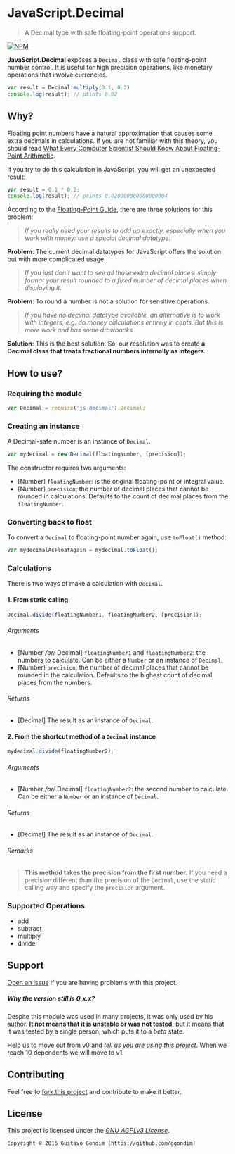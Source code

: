 # JavaScript.Decimal
> A Decimal type with safe floating-point operations support.

[![NPM](https://nodei.co/npm/js-decimal.png)](https://nodei.co/npm/js-decimal/)

**JavaScript.Decimal** exposes a `Decimal` class with safe floating-point number control. It is useful for high precision operations, like monetary operations that involve currencies.

```javascript
var result = Decimal.multiply(0.1, 0.2) 
console.log(result); // ptints 0.02
``` 

## Why?

Floating point numbers have a natural approximation that causes some extra decimals in calculations. If you are not familiar with this theory, you should read [What Every Computer Scientist Should Know About Floating-Point Arithmetic](http://docs.oracle.com/cd/E19957-01/806-3568/ncg_goldberg.html).

If you try to do this calculation in JavaScript, you will get an unexpected result:

```javascript
var result = 0.1 * 0.2;
console.log(result); // prints 0.020000000000000004
``` 

According to the [Floating-Point Guide](http://floating-point-gui.de/basic/), there are three solutions for this problem:

> *If you really need your results to add up exactly, especially when you work with money: use a special decimal datatype.*

**Problem**: The current decimal datatypes for JavaScript offers the solution but with more complicated usage.

> *If you just don’t want to see all those extra decimal places: simply format your result rounded to a fixed number of decimal places when displaying it.*

**Problem**: To round a number is not a solution for sensitive operations.

> *If you have no decimal datatype available, an alternative is to work with integers, e.g. do money calculations entirely in cents. But this is more work and has some drawbacks.*

**Solution**: This is the best solution. So, our resolution was to create **a Decimal class that treats fractional numbers internally as integers**.

## How to use?

### Requiring the module

```javascript
var Decimal = require('js-decimal').Decimal;
```

### Creating an instance

A Decimal-safe number is an instance of `Decimal`.

```javascript
var mydecimal = new Decimal(floatingNumber, [precision]);
```

The constructor requires two arguments:

- [Number] `floatingNumber`: is the original floating-point or integral value.
- [Number] `precision`: the number of decimal places that cannot be rounded in calculations. Defaults to the count of decimal places from the `floatingNumber`.

### Converting back to float

To convert a `Decimal` to floating-point number again, use `toFloat()` method:

```javascript
var mydecimalAsFloatAgain = mydecimal.toFloat();
```

### Calculations

There is two ways of make a calculation with `Decimal`.

#### 1. From static calling

```javascript
Decimal.divide(floatingNumber1, floatingNumber2, [precision]);
```

###### Arguments
- [Number _/or/_ Decimal] `floatingNumber1` and `floatingNumber2`: the numbers to calculate. Can be either a `Number` or an instance of `Decimal`.
- [Number] `precision`: the number of decimal places that cannot be rounded in the calculation. Defaults to the highest count of decimal places from the numbers.

###### Returns
- [Decimal] The result as an instance of `Decimal`.

#### 2. From the shortcut method of a `Decimal` instance
```javascript
mydecimal.divide(floatingNumber2);
```

###### Arguments
- [Number _/or/_ Decimal] `floatingNumber2`: the second number to calculate. Can be either a `Number` or an instance of `Decimal`.

###### Returns
- [Decimal] The result as an instance of `Decimal`.

###### Remarks
> **This method takes the precision from the first number.** If you need a precision different than the precision of the `Decimal`, use the static calling way and specify the `precision` argument.

### Supported Operations

- add
- subtract
- multiply
- divide

## Support

[Open an issue](https://github.com/ggondim/JavaScript.Decimal/issues/new) if you are having problems with this project.

##### Why the version still is 0.x.x?

Despite this module was used in many projects, it was only used by his author. **It not means that it is unstable or was not tested**, but it means that it was tested by a single person, which puts it to a *beta* state.

Help us to move out from v0 and *[tell us you are using this project](mailto:gustavospgondim@gmail.com)*. When we reach 10 dependents we will move to v1.

## Contributing

Feel free to [fork this project](https://github.com/ggondim/JavaScript.Decimal#fork-destination-box) and contribute to make it better.

## License

This project is licensed under the *[GNU AGPLv3 License](https://github.com/ggondim/JavaScript.Decimal/blob/master/LICENSE)*.

```
Copyright © 2016 Gustavo Gondim (https://github.com/ggondim)
```
